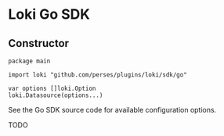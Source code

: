 # Loki Go SDK

## Constructor

```golang
package main

import loki "github.com/perses/plugins/loki/sdk/go"

var options []loki.Option
loki.Datasource(options...)
```

See the Go SDK source code for available configuration options.

TODO
